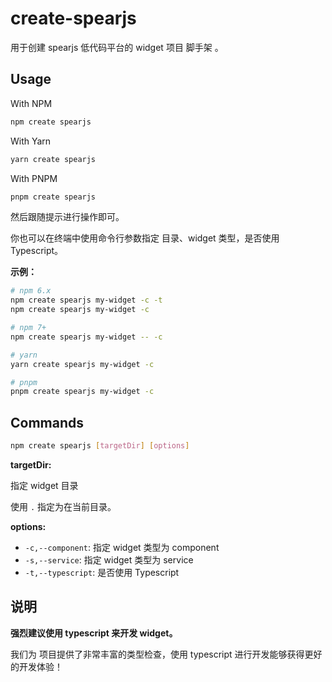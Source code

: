 # create-spearjs

用于创建 spearjs 低代码平台的 widget 项目 脚手架 。

## Usage

With NPM

```sh
npm create spearjs
```

With Yarn

```sh
yarn create spearjs
```

With PNPM

```sh
pnpm create spearjs
```

然后跟随提示进行操作即可。

你也可以在终端中使用命令行参数指定 目录、widget 类型，是否使用 Typescript。

**示例：**

```sh
# npm 6.x
npm create spearjs my-widget -c -t
npm create spearjs my-widget -c

# npm 7+
npm create spearjs my-widget -- -c

# yarn
yarn create spearjs my-widget -c

# pnpm
pnpm create spearjs my-widget -c
```

## Commands

```sh
npm create spearjs [targetDir] [options]

```

**targetDir:**

指定 widget 目录

使用 `.` 指定为在当前目录。

**options:**

- `-c,--component`: 指定 widget 类型为 component
- `-s,--service`: 指定 widget 类型为 service
- `-t,--typescript`: 是否使用 Typescript

## 说明

**强烈建议使用 typescript 来开发 widget。**

我们为 项目提供了非常丰富的类型检查，使用 typescript 进行开发能够获得更好的开发体验！
